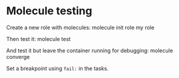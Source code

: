 # Molecule testing

Create a new role with molecules:
    molecule init role my role

Then test it:
    molecule test

And test it but leave the container running for debugging:
    molecule converge

Set a breakpoint using `fail:` in the tasks.